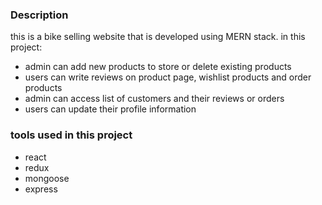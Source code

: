 <h3>Description </h3>
this is a bike selling website that is developed using MERN stack.
in this project:
<ul>
  <li>admin can add new products to store or delete existing products</li>

<li>users can write reviews on product page, wishlist products and order products</li>
<li>admin can access list of customers and their reviews or orders</li>
<li>users can update their profile information</li>
</ul>

<h3>tools used in this project</h3>
<ul>
  <li>
  react
</li>
  
  <li>
  redux
</li>

  <li>
  mongoose
</li>

  <li>
  express
</li>
</ul>
